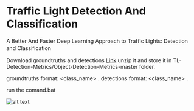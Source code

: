 # Traffic Light Detection And Classification
A Better And Faster Deep Learning Approach to Trafﬁc Lights: Detection and Classiﬁcation

Download groundtruths and detections [Link](https://drive.google.com/file/d/1KZBb6pCyMLO757g5WV_ADTFtwGaW3bT8/view?usp=sharing)
unzip it and store it in TL-Detection-Metrics/Object-Detection-Metrics-master folder.

groundtruths format: <class_name> <left> <top> <right> <bottom>.
detections format: <class_name> <confidence> <left> <top> <right> <bottom>.
 
run the comand.bat

![alt text](https://github.com/nafis00141/TL-Detection-And-Classification/blob/master/images%20for%20readme/map.PNG)


